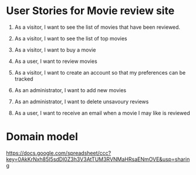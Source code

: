 # User Stories for Movie review site


1. As a visitor, I want to see the list of movies that have been reviewed.

2. As a visitor, I want to see the list of top movies

3. As a visitor, I want to buy a movie

5. As a user, I want to review movies

7. As a visitor, I want to create an account so that my preferences can be tracked

8. As an administrator, I want to add new movies

9. As an administrator, I want to delete unsavoury reviews

10. As a user, I want to receive an email when a movie I may like is reviewed
 



# Domain model

https://docs.google.com/spreadsheet/ccc?key=0AkKrNxh85I5sdDl0Z3h3V3AtTUM3RVNMaHRsaENmOVE&usp=sharing